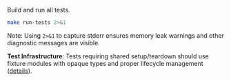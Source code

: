 Build and run all tests.

```bash
make run-tests 2>&1
```

Note: Using `2>&1` to capture stderr ensures memory leak warnings and other diagnostic messages are visible.

**Test Infrastructure**: Tests requiring shared setup/teardown should use fixture modules with opaque types and proper lifecycle management ([details](../../kb/test-fixture-module-creation-pattern.md)).